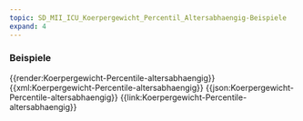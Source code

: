```yaml
---
topic: SD_MII_ICU_Koerpergewicht_Percentil_Altersabhaengig-Beispiele
expand: 4
---
```

### Beispiele


<tabs>
    <tab title="Übersicht">      
        {{render:Koerpergewicht-Percentile-altersabhaengig}}
    </tab>
    <tab title="XML">      
        {{xml:Koerpergewicht-Percentile-altersabhaengig}}
    </tab>
    <tab title="JSON">
        {{json:Koerpergewicht-Percentile-altersabhaengig}}
    </tab>
    <tab title="Link">
        {{link:Koerpergewicht-Percentile-altersabhaengig}}
    </tab>
</tabs>
